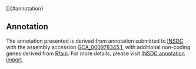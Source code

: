 []{#annotation}

Annotation
----------

The annotation presented is derived from annotation submitted to
[INSDC](http://www.insdc.org) with the assembly accession
[GCA\_000978345.1](http://www.ebi.ac.uk/ena/data/view/GCA_000978345.1),
with additional non-coding genes derived from
[Rfam](http://rfam.xfam.org/). For more details, please visit [INSDC
annotation
import](http://ensemblgenomes.org/info/data/insdc_annotation).
